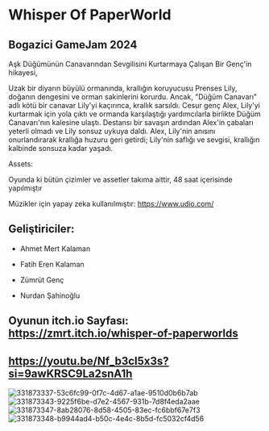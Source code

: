 # Whisper Of PaperWorld
## Bogazici GameJam 2024

Aşk Düğümünün Canavarından Sevgilisini Kurtarmaya Çalışan Bir Genç'in hikayesi,

Uzak bir diyarın büyülü ormanında, krallığın koruyucusu Prenses Lily, doğanın dengesini ve orman sakinlerini korurdu. Ancak, "Düğüm Canavarı" adlı kötü bir canavar Lily'yi kaçırınca, krallık sarsıldı. Cesur genç Alex, Lily'yi kurtarmak için yola çıktı ve ormanda karşılaştığı yardımcılarla birlikte Düğüm Canavarı'nın kalesine ulaştı. Destansı bir savaşın ardından Alex'in çabaları yeterli olmadı ve Lily sonsuz uykuya daldı. Alex, Lily'nin anısını onurlandırarak krallığa huzuru geri getirdi; Lily'nin saflığı ve sevgisi, krallığın kalbinde sonsuza kadar yaşadı.



Assets:

Oyunda ki bütün çizimler ve assetler takıma aittir, 48 saat içerisinde yapılmıştır

Müzikler için yapay zeka kullanılmıştır: https://www.udio.com/


## Geliştiriciler:

- Ahmet Mert Kalaman 

- Fatih Eren Kalaman

- Zümrüt Genç 

- Nurdan Şahinoğlu



## Oyunun itch.io Sayfası: https://zmrt.itch.io/whisper-of-paperworlds  
## https://youtu.be/Nf_b3cI5x3s?si=9awKRSC9La2snA1h

![331873337-53c6fc99-0f7c-4d67-a1ae-9510d0b6b7ab](https://github.com/astrolil0/Bogazici_Gamejam_2024/assets/113148482/41a466ea-3ea1-469e-95b4-6dfd0fc2a2ec)
![331873343-9225f6be-d7e2-4567-931b-7d8f4eda2aae](https://github.com/astrolil0/Bogazici_Gamejam_2024/assets/113148482/bd1ab1a4-9588-44aa-8c67-f45289569cb1)
![331873347-8ab28076-8d58-4505-83ec-fc6bbf67e7f3](https://github.com/astrolil0/Bogazici_Gamejam_2024/assets/113148482/38010aa7-1180-4369-8d47-bcc1936dc251)
![331873348-b9944ad4-b50c-4e4c-8b5d-fc5032cf4d56](https://github.com/astrolil0/Bogazici_Gamejam_2024/assets/113148482/6d6a8f5d-e121-409b-b7e5-b80ab3e87e33)
